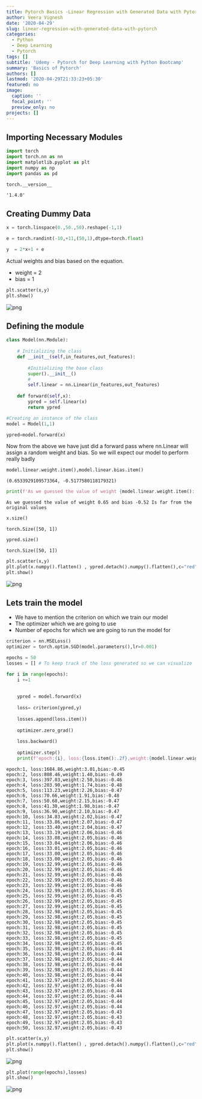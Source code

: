 ```yaml
---
title: Pytorch Basics -Linear Regression with Generated Data with Pytorch
author: Veera Vignesh
date: '2020-04-29'
slug: linear-regression-with-generated-data-with-pytorch
categories:
  - Python
  - Deep Learning
  - Pytorch
tags: []
subtitle: 'Udemy - Pytorch for Deep Learning with Python Bootcamp'
summary: 'Basics of Pytorch'
authors: []
lastmod: '2020-04-29T21:33:23+05:30'
featured: no
image:
  caption: ''
  focal_point: ''
  preview_only: no
projects: []
---
```


## Importing Necessary Modules


```python
import torch
import torch.nn as nn
import matplotlib.pyplot as plt
import numpy as np
import pandas as pd
```


```python
torch.__version__
```


    '1.4.0'

## Creating Dummy Data


```python
x = torch.linspace(0.,50.,50).reshape(-1,1)
```


```python
e = torch.randint(-10,+11,(50,1),dtype=torch.float)
```


```python
y  = 2*x+1 + e
```

Actual weights and bias based on the equation.

- weight = 2
- bias = 1


```python
plt.scatter(x,y)
plt.show()
```


![png](output_9_0.png)


## Defining the module


```python
class Model(nn.Module):
    
    # Initializing the class
    def __init__(self,in_features,out_features):
        
        #Initializing the base class
        super().__init__()
        #
        self.linear = nn.Linear(in_features,out_features)
    
    def forward(self,x):
        ypred = self.linear(x)
        return ypred
```


```python
#Creating an instance of the class
model = Model(1,1)

ypred=model.forward(x)
```

Now from the above we have just did a forward pass where nn.Linear will assign a random weight and bias. So we will expect our model to perform really badly


```python
model.linear.weight.item(),model.linear.bias.item()
```


    (0.6533929109573364, -0.5177580118179321)


```python
print(f'As we guessed the value of weight {model.linear.weight.item():.2f} and bias {model.linear.bias.item():.2f} Is far from the original values')
```

    As we guessed the value of weight 0.65 and bias -0.52 Is far from the original values

```python
x.size()
```


    torch.Size([50, 1])


```python
ypred.size()
```


    torch.Size([50, 1])


```python
plt.scatter(x,y)
plt.plot(x.numpy().flatten() , ypred.detach().numpy().flatten(),c="red")
plt.show()
```


![png](./output_18_0.png)


## Lets train the model

- We have to mention the criterion on which we train our model
- The optimizer which we are going to use
- Number of epochs for which we are going to run the model for


```python
criterion = nn.MSELoss()
optimizer = torch.optim.SGD(model.parameters(),lr=0.001)

epochs = 50
losses = [] # To keep track of the loss generated so we can visualize

for i in range(epochs):
    i +=1
    
    
    ypred = model.forward(x)
    
    loss= criterion(ypred,y)
    
    losses.append(loss.item())
    
    optimizer.zero_grad()
    
    loss.backward()
    
    optimizer.step()
    print(f'epoch:{i}, loss:{loss.item():.2f},weight:{model.linear.weight.item():.2f},bias:{model.linear.bias.item():.2f}')
```

    epoch:1, loss:1684.86,weight:3.01,bias:-0.45
    epoch:2, loss:808.46,weight:1.40,bias:-0.49
    epoch:3, loss:397.03,weight:2.50,bias:-0.46
    epoch:4, loss:203.90,weight:1.74,bias:-0.48
    epoch:5, loss:113.23,weight:2.26,bias:-0.47
    epoch:6, loss:70.66,weight:1.91,bias:-0.48
    epoch:7, loss:50.68,weight:2.15,bias:-0.47
    epoch:8, loss:41.30,weight:1.98,bias:-0.47
    epoch:9, loss:36.90,weight:2.10,bias:-0.47
    epoch:10, loss:34.83,weight:2.02,bias:-0.47
    epoch:11, loss:33.86,weight:2.07,bias:-0.47
    epoch:12, loss:33.40,weight:2.04,bias:-0.47
    epoch:13, loss:33.19,weight:2.06,bias:-0.46
    epoch:14, loss:33.08,weight:2.05,bias:-0.46
    epoch:15, loss:33.04,weight:2.06,bias:-0.46
    epoch:16, loss:33.01,weight:2.05,bias:-0.46
    epoch:17, loss:33.00,weight:2.05,bias:-0.46
    epoch:18, loss:33.00,weight:2.05,bias:-0.46
    epoch:19, loss:32.99,weight:2.05,bias:-0.46
    epoch:20, loss:32.99,weight:2.05,bias:-0.46
    epoch:21, loss:32.99,weight:2.05,bias:-0.46
    epoch:22, loss:32.99,weight:2.05,bias:-0.46
    epoch:23, loss:32.99,weight:2.05,bias:-0.46
    epoch:24, loss:32.99,weight:2.05,bias:-0.45
    epoch:25, loss:32.99,weight:2.05,bias:-0.45
    epoch:26, loss:32.99,weight:2.05,bias:-0.45
    epoch:27, loss:32.99,weight:2.05,bias:-0.45
    epoch:28, loss:32.98,weight:2.05,bias:-0.45
    epoch:29, loss:32.98,weight:2.05,bias:-0.45
    epoch:30, loss:32.98,weight:2.05,bias:-0.45
    epoch:31, loss:32.98,weight:2.05,bias:-0.45
    epoch:32, loss:32.98,weight:2.05,bias:-0.45
    epoch:33, loss:32.98,weight:2.05,bias:-0.45
    epoch:34, loss:32.98,weight:2.05,bias:-0.45
    epoch:35, loss:32.98,weight:2.05,bias:-0.44
    epoch:36, loss:32.98,weight:2.05,bias:-0.44
    epoch:37, loss:32.98,weight:2.05,bias:-0.44
    epoch:38, loss:32.98,weight:2.05,bias:-0.44
    epoch:39, loss:32.98,weight:2.05,bias:-0.44
    epoch:40, loss:32.98,weight:2.05,bias:-0.44
    epoch:41, loss:32.97,weight:2.05,bias:-0.44
    epoch:42, loss:32.97,weight:2.05,bias:-0.44
    epoch:43, loss:32.97,weight:2.05,bias:-0.44
    epoch:44, loss:32.97,weight:2.05,bias:-0.44
    epoch:45, loss:32.97,weight:2.05,bias:-0.44
    epoch:46, loss:32.97,weight:2.05,bias:-0.44
    epoch:47, loss:32.97,weight:2.05,bias:-0.43
    epoch:48, loss:32.97,weight:2.05,bias:-0.43
    epoch:49, loss:32.97,weight:2.05,bias:-0.43
    epoch:50, loss:32.97,weight:2.05,bias:-0.43

```python
plt.scatter(x,y)
plt.plot(x.numpy().flatten() , ypred.detach().numpy().flatten(),c="red")
plt.show()
```


![png](output_22_0.png)

```python
plt.plot(range(epochs),losses)
plt.show()
```


![png](output_23_0.png)

